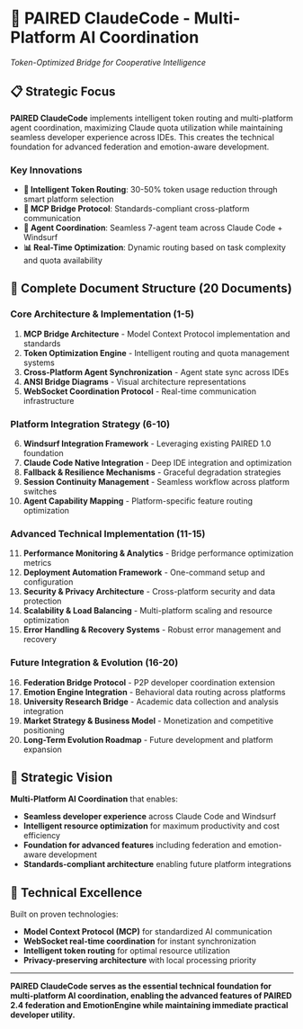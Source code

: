 # 🤖 PAIRED ClaudeCode - Multi-Platform AI Coordination
*Token-Optimized Bridge for Cooperative Intelligence*

## 📋 Strategic Focus

**PAIRED ClaudeCode** implements intelligent token routing and multi-platform agent coordination, maximizing Claude quota utilization while maintaining seamless developer experience across IDEs. This creates the technical foundation for advanced federation and emotion-aware development.

### Key Innovations
- **🔄 Intelligent Token Routing**: 30-50% token usage reduction through smart platform selection
- **🌉 MCP Bridge Protocol**: Standards-compliant cross-platform communication
- **🤖 Agent Coordination**: Seamless 7-agent team across Claude Code + Windsurf
- **📊 Real-Time Optimization**: Dynamic routing based on task complexity and quota availability

## 📁 Complete Document Structure (20 Documents)

### Core Architecture & Implementation (1-5)
1. **MCP Bridge Architecture** - Model Context Protocol implementation and standards
2. **Token Optimization Engine** - Intelligent routing and quota management systems
3. **Cross-Platform Agent Synchronization** - Agent state sync across IDEs
4. **ANSI Bridge Diagrams** - Visual architecture representations
5. **WebSocket Coordination Protocol** - Real-time communication infrastructure

### Platform Integration Strategy (6-10)
6. **Windsurf Integration Framework** - Leveraging existing PAIRED 1.0 foundation
7. **Claude Code Native Integration** - Deep IDE integration and optimization
8. **Fallback & Resilience Mechanisms** - Graceful degradation strategies
9. **Session Continuity Management** - Seamless workflow across platform switches
10. **Agent Capability Mapping** - Platform-specific feature routing optimization

### Advanced Technical Implementation (11-15)
11. **Performance Monitoring & Analytics** - Bridge performance optimization metrics
12. **Deployment Automation Framework** - One-command setup and configuration
13. **Security & Privacy Architecture** - Cross-platform security and data protection
14. **Scalability & Load Balancing** - Multi-platform scaling and resource optimization
15. **Error Handling & Recovery Systems** - Robust error management and recovery

### Future Integration & Evolution (16-20)
16. **Federation Bridge Protocol** - P2P developer coordination extension
17. **Emotion Engine Integration** - Behavioral data routing across platforms
18. **University Research Bridge** - Academic data collection and analysis integration
19. **Market Strategy & Business Model** - Monetization and competitive positioning
20. **Long-Term Evolution Roadmap** - Future development and platform expansion

## 🎯 Strategic Vision

**Multi-Platform AI Coordination** that enables:
- **Seamless developer experience** across Claude Code and Windsurf
- **Intelligent resource optimization** for maximum productivity and cost efficiency
- **Foundation for advanced features** including federation and emotion-aware development
- **Standards-compliant architecture** enabling future platform integrations

## 🔧 Technical Excellence

Built on proven technologies:
- **Model Context Protocol (MCP)** for standardized AI communication
- **WebSocket real-time coordination** for instant synchronization
- **Intelligent token routing** for optimal resource utilization
- **Privacy-preserving architecture** with local processing priority

---

**PAIRED ClaudeCode serves as the essential technical foundation for multi-platform AI coordination, enabling the advanced features of PAIRED 2.4 federation and EmotionEngine while maintaining immediate practical developer utility.**
